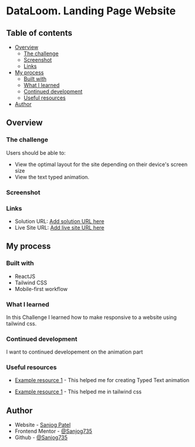 # DataLoom. Landing Page Website

## Table of contents

- [Overview](#overview)
  - [The challenge](#the-challenge)
  - [Screenshot](#screenshot)
  - [Links](#links)
- [My process](#my-process)
  - [Built with](#built-with)
  - [What I learned](#what-i-learned)
  - [Continued development](#continued-development)
  - [Useful resources](#useful-resources)
- [Author](#author)

## Overview

### The challenge

Users should be able to:

- View the optimal layout for the site depending on their device's screen size
- View the text typed animation.

### Screenshot

### Links

- Solution URL: [Add solution URL here](https://github.com/Sanjog735/DataLoom-Landing-Page)
- Live Site URL: [Add live site URL here](https://dataloom.netlify.app/)

## My process

### Built with

- ReactJS
- Tailwind CSS
- Mobile-first workflow

### What I learned

In this Challenge I learned how to make responsive to a website using tailwind css.

### Continued development

I want to continued developement on the animation part

### Useful resources

- [Example resource 1](https://www.npmjs.com/package/text-typing) - This helped me for creating Typed Text animation

- [Example resource 1](https://tailwindcss.com) - This helped me in tailwind css

## Author

- Website - [Sanjog Patel](https://sanjogportfolio.netlify.app)
- Frontend Mentor - [@Sanjog735](https://www.frontendmentor.io/profile/Sanjog735)
- Github - [@Sanjog735](https://github.com/Sanjog735)
